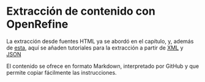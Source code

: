 Extracción de contenido con OpenRefine
=====

La extracción desde fuentes HTML ya se abordó en el capítulo, y, además de [esta](./01-extraccion-desde-html.md), aquí se añaden tutoriales para la extracción a partir de [XML](./02-extraccion-desde-xml.md) y [JSON](./03-extraccion-desde-json.md)

El contenido se ofrece en formato Markdown, interpretado por GitHub y que permite copiar fácilmente las instrucciones.